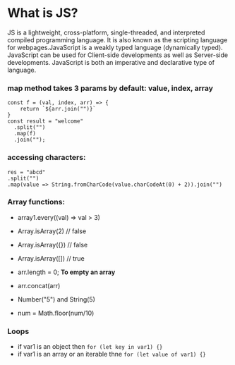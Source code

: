 # What is JS?
JS is a lightweight, cross-platform, single-threaded, and interpreted compiled programming language. It is also known as the scripting language for webpages.JavaScript is a weakly typed language (dynamically typed). JavaScript can be used for Client-side developments as well as Server-side developments. JavaScript is both an imperative and declarative type of language. 

### map method takes 3 params by default: value, index, array
```
const f = (val, index, arr) => {
    return `${arr.join("")}`
}
const result = "welcome"
  .split("")
  .map(f)
  .join("");
```

### accessing characters:
```
res = "abcd"
.split("")
.map(value => String.fromCharCode(value.charCodeAt(0) + 2)).join("")

```

### Array functions:
- array1.every((val) => val > 3)

- Array.isArray(2)      // false
- Array.isArray({})     // false
- Array.isArray([])     // true

- arr.length = 0; **To empty an array**
- arr.concat(arr)

- Number("5") and String(5)
- num = Math.floor(num/10)

### Loops

- if var1 is an object then `for (let key in var1) {}`
- if var1 is an array or an iterable thne `for (let value of var1) {}`